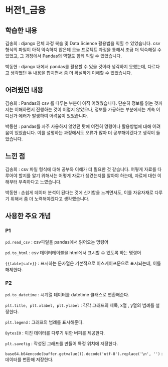 # 버전1_금융

## 학습한 내용

김송희 : django 전체 과정 복습 및 Data Science 활용법을 익힐 수 있었습니다. csv 형식의 파일이 아직 익숙하지 않은데 오늘 프로젝트 과정을 통해서 조금 더 익숙해질 수 있었고, 그 과정에서 Pandas의 역할도 함께 익힐 수 있었습니다.

박동현 : django 내에서 pandas를 활용할 수 있을 것이라 생각하지 못했는데, 다르다고 생각했던 두 내용을 합치면서 좀 더 확실하게 이해할 수 있었습니다. 

## 어려웠던 내용

김송희 : Pandas와 csv 를 다루는 부분이 아직 어려웠습니다. 단순히 정보를 읽는 것까지는 이해하면서 진행하는 것이 어렵지 않았으나, 정보를 가공하는 부분에서는 계속 어디선가 에러가 발생하여 어려움이 있었습니다.

박동현 : pandas를 자주 사용하지 않았던 탓에 여전히 명령어나 활용방법에 대해 어려움이 있었습니다. 이를 설명하는 과정에서도 오류가 많아 더 공부해야겠다고 생각이 들었습니다.

## 느낀 점

김송희 : csv 파일 형식에 대해 공부와 이해가 더 필요한 것 같습니다. 어떻게 자료를 다루어야 할지를 알기 위해서는 어떻게 자료가 생겼는지를 알아야 하는데, 자료에 대한 이해부터 부족하다고 느꼈습니다.

박동현 : 손쉽게 데이터 분석이 된다는 것에 신기함을 느끼면서도, 이를 자유자재로 다루기 위해서 좀 더 노력해야겠다고 생각했습니다.

## 사용한 주요 개념 

### P1
`pd.read_csv` : csv파일을 pandas에서 읽어오는 명령어


`pd.to_html` : csv 데이터테이블을 html에서 표시할 수 있도록 하는 명령어

`{{table|safe}}` : 표시하는 문자열은 기본적으로 이스케이프문으로 표시되는데, 이를 해제한다.

### P2
`pd.to_datetime` : 시계열 데이터를 datetime 클래스로 변환해준다.

`plt.title, plt.xlabel, plt.ylabel` : 각각 그래프의 제목, x열 , y열의 범례를 설정한다.

`plt.legend` : 그래프의 범례를 표시해준다.

`BytesIO` : 이진 데이터를 다루기 위한 버퍼를 제공한다.

`plt.savefig` : 작성된 그래프를 만들어 특정 위치에 저장한다.

`base64.b64encode(buffer.getvalue()).decode('utf-8').replace('\n', '')` : 데이터를 변환해 저장한다.